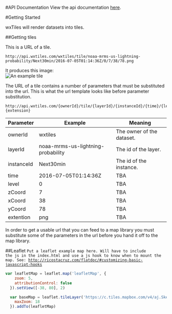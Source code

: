 #API Documentation
View the api documentation [here](https://wxtiles.github.io/wxtiles-docs/api-docs/).

#Getting Started

wxTiles will render datasets into tiles.

##Getting tiles

This is a URL of a tile.
```
http://api.wxtiles.com/wxtiles/tile/noaa-mrms-us-lightning-probability/Next30min/2016-07-05T01:14:36Z/0/7/38/78.png
```
It produces this image:  
![An example tile](http://api.wxtiles.com/wxtiles/tile/noaa-mrms-us-lightning-probability/Next30min/2016-07-05T01:14:36Z/0/7/38/78.png "An example tile")

The URL of a tile contains a number of parameters that must be substituted into the url. This is what the url template looks like before parameter substitution.
```
http://api.wxtiles.com/{ownerId}/tile/{layerId}/{instanceId}/{time}/{level}/{zCoord}/{xCoord}/{yCoord}.{extension}
```
  
  
| Parameter     | Example       						| Meaning |
| -------------	| -------------							| ----- |
| ownerId       | wxtiles								| The owner of the dataset.	|
| layerId       | noaa-mrms-us-lightning-probability	| The id of the layer.		|
| instanceId    | Next30min								| The id of the instance.	|
| time			| 2016-07-05T01:14:36Z					| TBA
| level			| 0										| TBA
| zCoord		| 7										| TBA
| xCoord		| 38									| TBA
| yCoord		| 78									| TBA
| extention		| png									| TBA

In order to get a usable url that you can feed to a map library you must substitute some of the parameters in the url before you hand it off to the map library.


##Leaflet
<code>Put a leaflet example map here.
Will have to include the js in the index.html and use a js hook to know when to mount the map.
See: http://ricostacruz.com/flatdoc/#customizing-basic-javascript-hooks</code>

<p id="leaflet-example"></p>

```js
var leafletMap = leaflet.map('leafletMap', {
    zoom: 5,
    attributionControl: false
  }).setView([-38, 80], 2)

  var baseMap = leaflet.tileLayer('https://c.tiles.mapbox.com/v4/aj.Sketchy2/{z}/{x}/{y}.png?access_token=pk.eyJ1IjoibWV0b2NlYW4iLCJhIjoia1hXZjVfSSJ9.rQPq6XLE0VhVPtcD9Cfw6A', {
    maxZoom: 18
  }).addTo(leafletMap)
  ```
